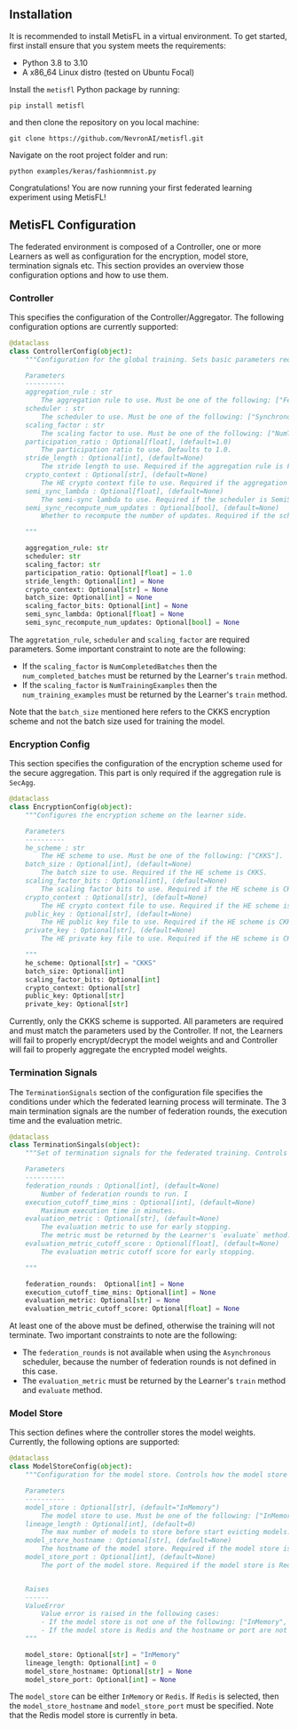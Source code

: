 
## Installation

It is recommended to install MetisFL in a virtual environment. To get started, first install ensure that you system meets the requirements:

- Python 3.8 to 3.10
- A x86_64 Linux distro (tested on Ubuntu Focal)

Install the `metisfl` Python package by running:

```shell
pip install metisfl
```

and then clone the repository on you local machine:

```shell
git clone https://github.com/NevronAI/metisfl.git
```

Navigate on the root project folder and run:

```shell
python examples/keras/fashionmnist.py
```

Congratulations! You are now running your first federated learning experiment using MetisFL!

## MetisFL Configuration

The federated environment is composed of a Controller, one or more Learners as well as configuration for the encryption, model store, termination signals etc. This section provides an overview those configuration options and how to use them.

### Controller

This specifies the configuration of the Controller/Aggregator. The following configuration options are currently supported:

```python
@dataclass
class ControllerConfig(object):
    """Configuration for the global training. Sets basic parameters reqired for the federated training.

    Parameters
    ----------
    aggregation_rule : str
        The aggregation rule to use. Must be one of the following: ["FedAvg", "FedRec", "FedStride", "SecAgg"].
    scheduler : str
        The scheduler to use. Must be one of the following: ["Synchronous", "Asynchronous", "SemiSynchronous"].
    scaling_factor : str
        The scaling factor to use. Must be one of the following: ["NumTrainingExamples", "NumCompletedBatches", "NumParticipants"].
    participation_ratio : Optional[float], (default=1.0)
        The participation ratio to use. Defaults to 1.0.
    stride_length : Optional[int], (default=None)
        The stride length to use. Required if the aggregation rule is FedStride.
    crypto_context : Optional[str], (default=None)
        The HE crypto context file to use. Required if the aggregation rule is SecAgg.
    semi_sync_lambda : Optional[float], (default=None)
        The semi-sync lambda to use. Required if the scheduler is SemiSynchronous.
    semi_sync_recompute_num_updates : Optional[bool], (default=None)
        Whether to recompute the number of updates. Required if the scheduler is SemiSynchronous.

    """

    aggregation_rule: str
    scheduler: str
    scaling_factor: str
    participation_ratio: Optional[float] = 1.0
    stride_length: Optional[int] = None
    crypto_context: Optional[str] = None
    batch_size: Optional[int] = None
    scaling_factor_bits: Optional[int] = None
    semi_sync_lambda: Optional[float] = None
    semi_sync_recompute_num_updates: Optional[bool] = None
```

The `aggretation_rule`, `scheduler` and `scaling_factor` are required parameters. Some important constraint to note are the following:

- If the `scaling_factor` is `NumCompletedBatches` then the `num_completed_batches` must be returned by the Learner's `train` method.
- If the `scaling_factor` is `NumTrainingExamples` then the `num_training_examples` must be returned by the Learner's `train` method.

Note that the `batch_size` mentioned here refers to the CKKS encryption scheme and not the batch size used for training the model.

### Encryption Config

This section specifies the configuration of the encryption scheme used for the secure aggregation. This part is only required if the aggregation rule is `SecAgg`.

```python
@dataclass
class EncryptionConfig(object):
    """Configures the encryption scheme on the learner side.

    Parameters
    ----------
    he_scheme : str
        The HE scheme to use. Must be one of the following: ["CKKS"].
    batch_size : Optional[int], (default=None)
        The batch size to use. Required if the HE scheme is CKKS.
    scaling_factor_bits : Optional[int], (default=None)
        The scaling factor bits to use. Required if the HE scheme is CKKS.
    crypto_context : Optional[str], (default=None)
        The HE crypto context file to use. Required if the HE scheme is CKKS.
    public_key : Optional[str], (default=None)
        The HE public key file to use. Required if the HE scheme is CKKS.
    private_key : Optional[str], (default=None)
        The HE private key file to use. Required if the HE scheme is CKKS.

    """
    he_scheme: Optional[str] = "CKKS"
    batch_size: Optional[int]
    scaling_factor_bits: Optional[int]
    crypto_context: Optional[str]
    public_key: Optional[str]
    private_key: Optional[str]
```

Currently, only the CKKS scheme is supported. All parameters are required and must match the parameters used by the Controller. If not, the Learners will fail to properly encrypt/decrypt the model weights and and Controller will fail to properly aggregate the encrypted model weights.

### Termination Signals

The `TerminationSignals` section of the configuration file specifies the conditions under which the federated learning process will terminate. The 3 main termination signals are the number of federation rounds, the execution time and the evaluation metric.

```python
@dataclass
class TerminationSingals(object):
    """Set of termination signals for the federated training. Controls when the training is terminated.

    Parameters
    ----------
    federation_rounds : Optional[int], (default=None)
        Number of federation rounds to run. I
    execution_cutoff_time_mins : Optional[int], (default=None)
        Maximum execution time in minutes.
    evaluation_metric : Optional[str], (default=None)
        The evaluation metric to use for early stopping.
        The metric must be returned by the Learner's `evaluate` method.
    evaluation_metric_cutoff_score : Optional[float], (default=None)
        The evaluation metric cutoff score for early stopping.

    """

    federation_rounds:  Optional[int] = None
    execution_cutoff_time_mins: Optional[int] = None
    evaluation_metric: Optional[str] = None
    evaluation_metric_cutoff_score: Optional[float] = None
```

At least one of the above must be defined, otherwise the training will not terminate. Two important constraints to note are the following:

- The `federation_rounds` is not available when using the `Asynchronous` scheduler, because the number of federation rounds is not defined in this case.
- The `evaluation_metric` must be returned by the Learner's `train` method and `evaluate` method.

### Model Store

This section defines where the controller stores the model weights. Currently, the following options are supported:

```python
@dataclass
class ModelStoreConfig(object):
    """Configuration for the model store. Controls how the model store is used.

    Parameters
    ----------
    model_store : Optional[str], (default="InMemory")
        The model store to use. Must be one of the following: ["InMemory", "Redis"].
    lineage_length : Optional[int], (default=0)
        The max number of models to store before start evicting models. If 0, no eviction is performed.
    model_store_hostname : Optional[str], (default=None)
        The hostname of the model store. Required if the model store is Redis.
    model_store_port : Optional[int], (default=None)
        The port of the model store. Required if the model store is Redis.


    Raises
    ------
    ValueError
        Value error is raised in the following cases:
        - If the model store is not one of the following: ["InMemory", "Redis"].
        - If the model store is Redis and the hostname or port are not specified.
    """

    model_store: Optional[str] = "InMemory"
    lineage_length: Optional[int] = 0
    model_store_hostname: Optional[str] = None
    model_store_port: Optional[int] = None
```

The `model_store` can be either `InMemory` or `Redis`. If `Redis` is selected, then the `model_store_hostname` and `model_store_port` must be specified. Note that the Redis model store is currently in beta.
